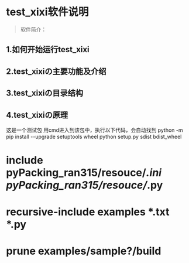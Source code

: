 # test_xixi软件说明
> 软件简介：
## 1.如何开始运行test_xixi

## 2.test_xixiの主要功能及介绍

## 3.test_xixiの目录结构

## 4.test_xixiの原理

这是一个测试包
用cmd进入到该包中，执行以下代码，会自动找到
python -m pip install --upgrade setuptools wheel
python setup.py sdist bdist_wheel

# include pyPacking_ran315/resouce/*.ini pyPacking_ran315/resouce/*.py
# recursive-include examples *.txt *.py
# prune examples/sample?/build